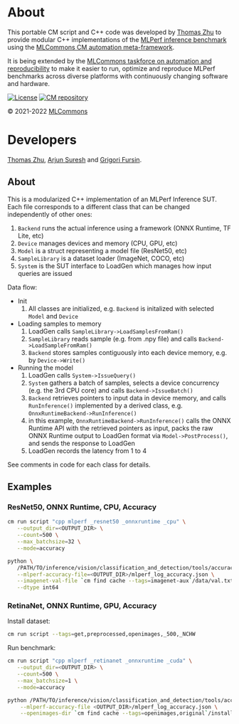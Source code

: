 # About

This portable CM script and C++ code was developed by [Thomas Zhu](https://www.linkedin.com/in/hanwen-zhu-483614189) 
to provide modular C++ implementations of the [MLPerf inference benchmark](https://github.com/mlcommons/inference) 
using the [MLCommons CM automation meta-framework](https://github.com/mlcommons/ck).

It is being extended by the [MLCommons taskforce on automation and reproducibility](https://github.com/mlcommons/ck/blob/master/docs/mlperf-education-workgroup.md)
to make it easier to run, optimize and reproduce MLPerf benchmarks 
across diverse platforms with continuously changing software and hardware.

[![License](https://img.shields.io/badge/License-Apache%202.0-green)](https://github.com/mlcommons/ck/tree/master/cm)
[![CM repository](https://img.shields.io/badge/Collective%20Mind-compatible-blue)](https://github.com/mlcommons/ck)

&copy; 2021-2022 [MLCommons](https://mlcommons.org)<br>

# Developers

[Thomas Zhu](https://www.linkedin.com/in/hanwen-zhu-483614189), 
[Arjun Suresh](https://www.linkedin.com/in/arjunsuresh)
and [Grigori Fursin]( https://cKnowledge.org/gfursin ).




## About

This is a modularized C++ implementation of an MLPerf Inference SUT. Each file corresponds to a different class that can be changed independently of other ones:
1. `Backend` runs the actual inference using a framework (ONNX Runtime, TF Lite, etc)
2. `Device` manages devices and memory (CPU, GPU, etc)
3. `Model` is a struct representing a model file (ResNet50, etc)
4. `SampleLibrary` is a dataset loader (ImageNet, COCO, etc)
5. `System` is the SUT interface to LoadGen which manages how input queries are issued

Data flow:
* Init
   1. All classes are initialized, e.g. `Backend` is initalized with selected `Model` and `Device`
* Loading samples to memory
   1. LoadGen calls `SampleLibrary->LoadSamplesFromRam()`
   2. `SampleLibrary` reads sample (e.g. from .npy file) and calls `Backend->LoadSampleFromRam()`
   3. `Backend` stores samples contiguously into each device memory, e.g. by `Device->Write()`
* Running the model
   1. LoadGen calls `System->IssueQuery()`
   2. `System` gathers a batch of samples, selects a device concurrency (e.g. the 3rd CPU core) and calls `Backend->IssueBatch()`
   3. `Backend` retrieves pointers to input data in device memory, and calls `RunInference()` implemented by a derived class, e.g. `OnnxRuntimeBackend->RunInference()`
   4. in this example, `OnnxRuntimeBackend->RunInference()` calls the ONNX Runtime API with the retrieved pointers as input, packs the raw ONNX Runtime output to LoadGen format via `Model->PostProcess()`, and sends the response to LoadGen
   5. LoadGen records the latency from 1 to 4

See comments in code for each class for details.

## Examples

### ResNet50, ONNX Runtime, CPU, Accuracy
```sh
cm run script "cpp mlperf _resnet50 _onnxruntime _cpu" \
   --output_dir=<OUTPUT_DIR> \
   --count=500 \
   --max_batchsize=32 \
   --mode=accuracy

python \
   /PATH/TO/inference/vision/classification_and_detection/tools/accuracy-imagenet.py \
   --mlperf-accuracy-file=<OUTPUT_DIR>/mlperf_log_accuracy.json \
   --imagenet-val-file `cm find cache --tags=imagenet-aux`/data/val.txt \
   --dtype int64
```

### RetinaNet, ONNX Runtime, GPU, Accuracy
Install dataset:
```sh
cm run script --tags=get,preprocessed,openimages,_500,_NCHW
```
Run benchmark:
```sh
cm run script "cpp mlperf _retinanet _onnxruntime _cuda" \
   --output_dir=<OUTPUT_DIR> \
   --count=500 \
   --max_batchsize=1 \
   --mode=accuracy

python /PATH/TO/inference/vision/classification_and_detection/tools/accuracy-openimages.py \
    --mlperf-accuracy-file <OUTPUT_DIR>/mlperf_log_accuracy.json \
    --openimages-dir `cm find cache --tags=openimages,original`/install
```
